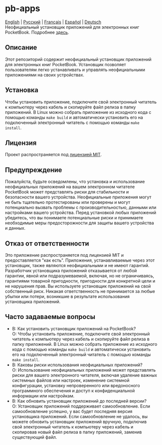 # pb-apps
[English](README.md) | [Русский](README.ru.md) | [Français](README.fr.md) | [Español](README.es.md) | [Deutsch](README.de.md)  
Неофициальный установщик приложений для электронных книг PocketBook. Подробнее [здесь](https://catinbeard.github.io/pb-apps/ru.html).
## Описание
Этот репозиторий содержит неофициальный установщик приложений для электронных книг PocketBook. Установщик позволяет пользователям легко устанавливать и управлять неофициальными приложениями на своих устройствах.
## Установка
Чтобы установить приложение, подключите свой электронный читатель к компьютеру через кабель и скопируйте файл релиза в папку приложений. В Linux можно собрать приложение из исходного кода с помощью команды `make build` и автоматически установить его на подключенный электронный читатель с помощью команды `make install`.
## Лицензия
Проект распространяется под [лицензией MIT](./LICENSE).
## Предупреждение
Пожалуйста, будьте осведомлены, что установка и использование неофициальных приложений на вашем электронном читателе PocketBook может представлять риски для стабильности и безопасности вашего устройства. Неофициальные приложения могут не быть тщательно протестированы или проверены и могут потенциально вызвать проблемы с производительностью, данными или настройками вашего устройства. Перед установкой любых приложений убедитесь, что вы понимаете потенциальные риски и принимаете необходимые меры предосторожности для защиты вашего устройства и данных.

## Отказ от ответственности
Это приложение распространяется под лицензией MIT и предоставляется "как есть". Приложения, устанавливаемые через этот установщик, также являются неофициальными и не имеют гарантий. Разработчик установщика приложений отказывается от любой гарантии, явной или подразумеваемой, включая, но не ограничиваясь, гарантиями товарной пригодности, пригодности для конкретной цели и не нарушения прав. Вы используете установщик приложений на свой собственный риск. Никакая ответственность не принимается за любые убытки или потери, возникшие в результате использования установщика приложений.

## Часто задаваемые вопросы

* В: Как установить установщик приложений на PocketBook?  
О: Чтобы установить приложение, подключите свой электронный читатель к компьютеру через кабель и скопируйте файл релиза в папку приложений. В Linux можно собрать приложение из исходного кода с помощью команды `make build` и автоматически установить его на подключенный электронный читатель с помощью команды `make install`.
* В: Каковы риски использования неофициальных приложений?  
О: Использование неофициальных приложений может представлять риски для вашего электронного читателя, включая удаление важных системных файлов или настроек, изменение системной конфигурации, установку непроверенного или вредоносного программного обеспечения и доступ к конфиденциальной информации или настройкам.
* В: Как обновить установщик приложений до последней версии?  
О: Установщик приложений поддерживает самообновление. Если самообновление успешно, у вас будет последняя версия установщика приложений. Если самообновление не удалось, вы можете обновить установщик приложений вручную, подключив свой электронный читатель к компьютеру через кабель и скопировав новый файл релиза в папку приложений, заменив существующий файл.
